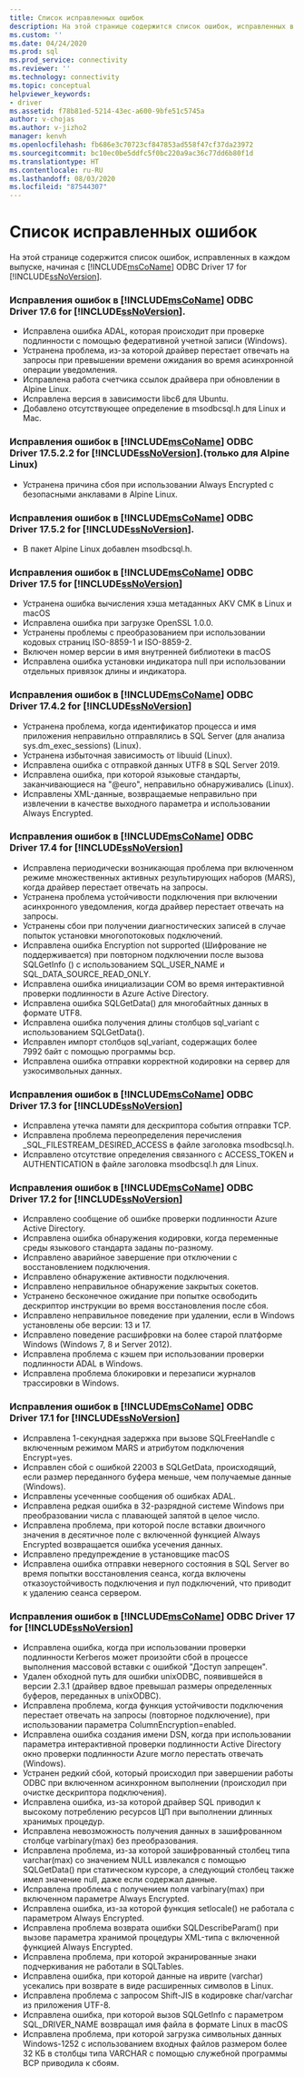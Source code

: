 ```yaml
---
title: Список исправленных ошибок
description: На этой странице содержится список ошибок, исправленных в каждом выпуске, начиная с Microsoft ODBC Driver 17 for SQL Server.
ms.custom: ''
ms.date: 04/24/2020
ms.prod: sql
ms.prod_service: connectivity
ms.reviewer: ''
ms.technology: connectivity
ms.topic: conceptual
helpviewer_keywords:
- driver
ms.assetid: f78b81ed-5214-43ec-a600-9bfe51c5745a
author: v-chojas
ms.author: v-jizho2
manager: kenvh
ms.openlocfilehash: fb686e3c70723cf847853ad558f47cf37da23972
ms.sourcegitcommit: bc10ec0be5ddfc5f0bc220a9ac36c77dd6b80f1d
ms.translationtype: HT
ms.contentlocale: ru-RU
ms.lasthandoff: 08/03/2020
ms.locfileid: "87544307"
---
```

# <a name="list-of-bugs-fixed"></a>Список исправленных ошибок

На этой странице содержится список ошибок, исправленных в каждом выпуске, начиная с [!INCLUDE[msCoName](../../includes/msconame_md.md)] ODBC Driver 17 for [!INCLUDE[ssNoVersion](../../includes/ssnoversion-md.md)].

### <a name="bug-fixes-in-the-msconame-odbc-driver-176-for-ssnoversion"></a>Исправления ошибок в [!INCLUDE[msCoName](../../includes/msconame_md.md)] ODBC Driver 17.6 for [!INCLUDE[ssNoVersion](../../includes/ssnoversion-md.md)].

- Исправлена ошибка ADAL, которая происходит при проверке подлинности с помощью федеративной учетной записи (Windows).
- Устранена проблема, из-за которой драйвер перестает отвечать на запросы при превышении времени ожидания во время асинхронной операции уведомления.
- Исправлена работа счетчика ссылок драйвера при обновлении в Alpine Linux.
- Исправлена версия в зависимости libc6 для Ubuntu.
- Добавлено отсутствующее определение в msodbcsql.h для Linux и Mac.

### <a name="bug-fixes-in-the-msconame-odbc-driver-17522-for-ssnoversion-alpine-linux-only"></a>Исправления ошибок в [!INCLUDE[msCoName](../../includes/msconame_md.md)] ODBC Driver 17.5.2.2 for [!INCLUDE[ssNoVersion](../../includes/ssnoversion-md.md)].(только для Alpine Linux)

- Устранена причина сбоя при использовании Always Encrypted с безопасными анклавами в Alpine Linux.

### <a name="bug-fixes-in-the-msconame-odbc-driver-1752-for-ssnoversion"></a>Исправления ошибок в [!INCLUDE[msCoName](../../includes/msconame_md.md)] ODBC Driver 17.5.2 for [!INCLUDE[ssNoVersion](../../includes/ssnoversion-md.md)].

- В пакет Alpine Linux добавлен msodbcsql.h.

### <a name="bug-fixes-in-the-msconame-odbc-driver-175-for-ssnoversion"></a>Исправления ошибок в [!INCLUDE[msCoName](../../includes/msconame_md.md)] ODBC Driver 17.5 for [!INCLUDE[ssNoVersion](../../includes/ssnoversion-md.md)]

- Устранена ошибка вычисления хэша метаданных AKV CMK в Linux и macOS
- Исправлена ошибка при загрузке OpenSSL 1.0.0.
- Устранены проблемы с преобразованием при использовании кодовых страниц ISO-8859-1 и ISO-8859-2.
- Включен номер версии в имя внутренней библиотеки в macOS
- Исправлена ошибка установки индикатора null при использовании отдельных привязок длины и индикатора.

### <a name="bug-fixes-in-the-msconame-odbc-driver-1742-for-ssnoversion"></a>Исправления ошибок в [!INCLUDE[msCoName](../../includes/msconame_md.md)] ODBC Driver 17.4.2 for [!INCLUDE[ssNoVersion](../../includes/ssnoversion-md.md)]

 - Устранена проблема, когда идентификатор процесса и имя приложения неправильно отправлялись в SQL Server (для анализа sys.dm_exec_sessions) (Linux).
 - Устранена избыточная зависимость от libuuid (Linux).
 - Исправлена ошибка с отправкой данных UTF8 в SQL Server 2019.
 - Исправлена ошибка, при которой языковые стандарты, заканчивающиеся на "@euro", неправильно обнаруживались (Linux).
 - Исправлены XML-данные, возвращаемые неправильно при извлечении в качестве выходного параметра и использовании Always Encrypted.

### <a name="bug-fixes-in-the-msconame-odbc-driver-174-for-ssnoversion"></a>Исправления ошибок в [!INCLUDE[msCoName](../../includes/msconame_md.md)] ODBC Driver 17.4 for [!INCLUDE[ssNoVersion](../../includes/ssnoversion-md.md)]

- Исправлена периодически возникающая проблема при включенном режиме множественных активных результирующих наборов (MARS), когда драйвер перестает отвечать на запросы.
- Устранена проблема устойчивости подключения при включении асинхронного уведомления, когда драйвер перестает отвечать на запросы.
- Устранены сбои при получении диагностических записей в случае попыток установки многопотоковых подключений.
- Исправлена ошибка Encryption not supported (Шифрование не поддерживается) при повторном подключении после вызова SQLGetInfo () с использованием SQL_USER_NAME и SQL_DATA_SOURCE_READ_ONLY.
- Исправлена ошибка инициализации COM во время интерактивной проверки подлинности в Azure Active Directory.
- Исправлена ошибка SQLGetData() для многобайтных данных в формате UTF8.
- Исправлена ошибка получения длины столбцов sql_variant с использованием SQLGetData().
- Исправлен импорт столбцов sql_variant, содержащих более 7992 байт с помощью программы bcp.
- Исправлена ошибка отправки корректной кодировки на сервер для узкосимвольных данных.

### <a name="bug-fixes-in-the-msconame-odbc-driver-173-for-ssnoversion"></a>Исправления ошибок в [!INCLUDE[msCoName](../../includes/msconame_md.md)] ODBC Driver 17.3 for [!INCLUDE[ssNoVersion](../../includes/ssnoversion-md.md)]

- Исправлена утечка памяти для дескриптора события отправки TCP.
- Исправлена проблема переопределения перечисления _SQL_FILESTREAM_DESIRED_ACCESS в файле заголовка msodbcsql.h.
- Исправлено отсутствие определения связанного с ACCESS_TOKEN и AUTHENTICATION в файле заголовка msodbcsql.h для Linux.

### <a name="bug-fixes-in-the-msconame-odbc-driver-172-for-ssnoversion"></a>Исправления ошибок в [!INCLUDE[msCoName](../../includes/msconame_md.md)] ODBC Driver 17.2 for [!INCLUDE[ssNoVersion](../../includes/ssnoversion-md.md)]

- Исправлено сообщение об ошибке проверки подлинности Azure Active Directory.
- Исправлена ошибка обнаружения кодировки, когда переменные среды языкового стандарта заданы по-разному.
- Исправлено аварийное завершение при отключении с восстановлением подключения.
- Исправлено обнаружение активности подключения.
- Исправлено неправильное обнаружение закрытых сокетов.
- Устранено бесконечное ожидание при попытке освободить дескриптор инструкции во время восстановления после сбоя.
- Исправлено неправильное поведение при удалении, если в Windows установлены обе версии: 13 и 17.
- Исправлено поведение расшифровки на более старой платформе Windows (Windows 7, 8 и Server 2012).
- Исправлена проблема с кэшем при использовании проверки подлинности ADAL в Windows.
- Исправлена проблема блокировки и перезаписи журналов трассировки в Windows.

### <a name="bug-fixes-in-the-msconame-odbc-driver-171-for-ssnoversion"></a>Исправления ошибок в [!INCLUDE[msCoName](../../includes/msconame_md.md)] ODBC Driver 17.1 for [!INCLUDE[ssNoVersion](../../includes/ssnoversion-md.md)]

- Исправлена 1-секундная задержка при вызове SQLFreeHandle с включенным режимом MARS и атрибутом подключения Encrypt=yes.
- Исправлен сбой с ошибкой 22003 в SQLGetData, происходящий, если размер переданного буфера меньше, чем получаемые данные (Windows).
- Исправлены усеченные сообщения об ошибках ADAL.
- Исправлена редкая ошибка в 32-разрядной системе Windows при преобразовании числа с плавающей запятой в целое число.
- Исправлена проблема, при которой после вставки двоичного значения в десятичное поле с включенной функцией Always Encrypted возвращается ошибка усечения данных.
- Исправлено предупреждение в установщике macOS
- Исправлена ошибка отправки неверного состояния в SQL Server во время попытки восстановления сеанса, когда включены отказоустойчивость подключения и пул подключений, что приводит к удалению сеанса сервером.

### <a name="bug-fixes-in-the-msconame-odbc-driver-17-for-ssnoversion"></a>Исправления ошибок в [!INCLUDE[msCoName](../../includes/msconame_md.md)] ODBC Driver 17 for [!INCLUDE[ssNoVersion](../../includes/ssnoversion-md.md)]

- Исправлена ошибка, когда при использовании проверки подлинности Kerberos может произойти сбой в процессе выполнения массовой вставки с ошибкой "Доступ запрещен".
- Удален обходной путь для ошибки unixODBC, появившейся в версии 2.3.1 (драйвер вдвое превышал размеры определенных буферов, переданных в unixODBC).
- Исправлена проблема, когда функция устойчивости подключения перестает отвечать на запросы (повторное подключение), при использовании параметра ColumnEncryption=enabled.
- Исправлена ошибка создания имени DSN, когда при использовании параметра интерактивной проверки подлинности Active Directory окно проверки подлинности Azure могло перестать отвечать (Windows).
- Устранен редкий сбой, который происходил при завершении работы ODBC при включенном асинхронном выполнении (происходил при очистке дескриптора подключения).
- Исправлена ошибка, из-за которой драйвер SQL приводил к высокому потреблению ресурсов ЦП при выполнении длинных хранимых процедур.
- Исправлена невозможность получения данных в зашифрованном столбце varbinary(max) без преобразования.
- Исправлена проблема, из-за которой зашифрованный столбец типа varchar(max) со значением NULL извлекался с помощью SQLGetData() при статическом курсоре, а следующий столбец также имел значение null, даже если содержал данные.
- Исправлена проблема с получением поля varbinary(max) при включенном параметре Always Encrypted.
- Исправлена ошибка, из-за которой функция setlocale() не работала с параметром Always Encrypted.
- Исправлена проблема возврата ошибки SQLDescribeParam() при вызове параметра хранимой процедуры XML-типа с включенной функцией Always Encrypted.
- Исправлена проблема, при которой экранированные знаки подчеркивания не работали в SQLTables.
- Исправлена ошибка, при которой данные на иврите (varchar) усекались при возврате в виде расширенных символов в Linux.
- Исправлена проблема с запросом Shift-JIS в кодировке char/varchar из приложения UTF-8.
- Исправлена ошибка, при которой вызов SQLGetInfo с параметром SQL_DRIVER_NAME возвращал имя файла в формате Linux в macOS
- Исправлена проблема, при которой загрузка символьных данных Windows-1252 с использованием входных файлов размером более 32 КБ в столбцы типа VARCHAR с помощью служебной программы BCP приводила к сбоям.
